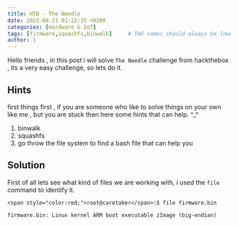 ```yaml
---
title: HTB - The Needle
date: 2023-08-21 01:22:15 +0200
categories: [Hardware & IoT]
tags: [firmware,squashfs,binwalk]     # TAG names should always be lowercase
author: 1
---
```


Hello friends , in this post i will solve `The Needle` challenge from hackthebox , its a very easy challenge, so lets do it.

## Hints
first things first , if you are someone who like to solve things on your own like me , but you are stuck then here some hints that can help. ^_^

1. binwalk
2. squashfs
3. go throw the file system to find a bash file that can help you

## Solution
First of all lets see what kind of files we are working with, i used the `file` command to identify it.
```terminal
<span style="color:red;">root@caretaker</span>:$ file firmware.bin 

firmware.bin: Linux kernel ARM boot executable zImage (big-endian)
```